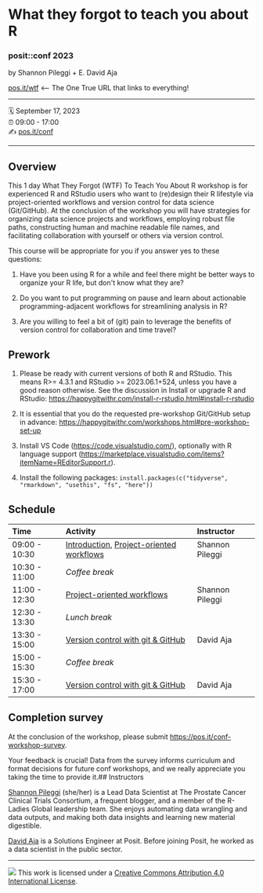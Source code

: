 What they forgot to teach you about R
================

### posit::conf 2023

by Shannon Pileggi + E. David Aja

[pos.it/wtf](https://rstats.wtf/) <– The One True URL that links to everything!


-----

:spiral_calendar: September 17, 2023  
:alarm_clock:     09:00 - 17:00  
:writing_hand:    [pos.it/conf](https://pos.it/conf)

-----

## Overview

This 1 day What They Forgot (WTF) To Teach You About R workshop is for experienced R and RStudio users who want to (re)design their R lifestyle via project-oriented workflows and version control for data science (Git/GitHub). At the conclusion of the workshop you will have strategies for organizing data science projects and workflows, employing robust file paths, constructing human and machine readable file names, and facilitating collaboration with yourself or others via version control.

This course will be appropriate for you if you answer yes to these questions:

1. Have you been using R for a while and feel there might be better ways to organize your R life, but don't know what they are?

2. Do you want to put programming on pause and learn about actionable programming-adjacent workflows for streamlining analysis in R?

3. Are you willing to feel a bit of (git) pain to leverage the benefits of version control for collaboration and time travel?


## Prework

1. Please be ready with current versions of both R and RStudio. This means R>= 4.3.1 and RStudio >= 2023.06.1+524, unless you have a good reason otherwise. See the discussion in Install or upgrade R and RStudio: https://happygitwithr.com/install-r-rstudio.html#install-r-rstudio

2. It is essential that you do the requested pre-workshop Git/GitHub setup in advance: https://happygitwithr.com/workshops.html#pre-workshop-set-up

3. Install VS Code (https://code.visualstudio.com/), optionally with R language support (https://marketplace.visualstudio.com/items?itemName=REditorSupport.r).

4. Install the following packages:
`install.packages(c("tidyverse", "rmarkdown", "usethis", "fs", "here"))`


## Schedule


| Time          | Activity                                        | Instructor      |
|:--------------|:------------------------------------------------|:----------------|
| 09:00 - 10:30 | [Introduction](https://rstats-wtf.github.io/wtf-introduction), [Project-oriented workflows](https://rstats-wtf.github.io/wtf-project-oriented-workflow-slides/#/title-slide) | Shannon Pileggi |
| 10:30 - 11:00 | *Coffee break*                                  |                 |
| 11:00 - 12:30 | [Project-oriented workflows](https://rstats-wtf.github.io/wtf-project-oriented-workflow-slides/#/title-slide) | Shannon Pileggi |
| 12:30 - 13:30 | *Lunch break*                                   |                 |
| 13:30 - 15:00 | [Version control with git & GitHub](https://rstats-wtf.github.io/wtf-version-control-slides/)                        | David Aja  |
| 15:00 - 15:30 | *Coffee break*                                  |                 |
| 15:30 - 17:00 | [Version control with git & GitHub](https://rstats-wtf.github.io/wtf-version-control-slides/)                | David Aja      |

## Completion survey


At the conclusion of the workshop, please submit <https://pos.it/conf-workshop-survey>.

Your feedback is crucial! Data from the survey informs curriculum and format decisions for future conf workshops, and we really appreciate you taking the time to provide it.## Instructors

[Shannon Pileggi](https://www.pipinghotdata.com/) (she/her) is a Lead Data Scientist at The Prostate Cancer Clinical Trials Consortium, a frequent blogger, and a member of the R-Ladies Global leadership team. She enjoys automating data wrangling and data outputs, and making both data insights and learning new material digestible.

[David Aja](https://edavidaja.com/) is a Solutions Engineer at Posit. Before joining Posit, he worked as a data scientist in the public sector.


-----

![](https://i.creativecommons.org/l/by/4.0/88x31.png) This work is
licensed under a [Creative Commons Attribution 4.0 International
License](https://creativecommons.org/licenses/by/4.0/).
